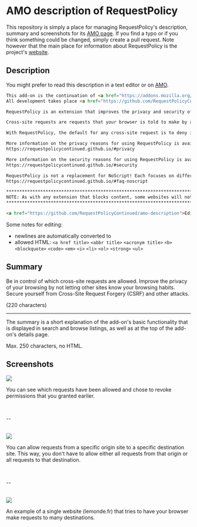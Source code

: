 # AMO description of RequestPolicy

This repository is simply a place for managing RequestPolicy's description,
summary and screenshots for its [AMO page](https://addons.mozilla.org/en-US/firefox/addon/requestpolicy-continued/).
If you find a typo or if you think something could be changed, simply create
a pull request. Note however that the main place for information about
RequestPolicy is the project's [website](https://requestpolicycontinued.github.io/).

## Description

You might prefer to read this description in a text editor or on [AMO](https://addons.mozilla.org/en-US/firefox/addon/requestpolicy-continued/).

```html
This add-on is the continuation of <a href="https://addons.mozilla.org/en-US/firefox/addon/requestpolicy/">RequestPolicy</a>, which has been created by Justin Samuel until 2012. The current development focuses on <i>version 1.0</i>, but as v1.0 is still beta, there is still the old <i>0.5</i> release. Be careful, and don't install both this addon and the legacy addon.
All development takes place <a href="https://github.com/RequestPolicyContinued/requestpolicy">at github</a>, so please go there first if you have any problems.

RequestPolicy is an extension that improves the privacy and security of your browsing by giving you control over when cross-site requests are allowed by webpages you visit.

Cross-site requests are requests that your browser is told to make by a website you are visiting to a completely different website. Though usually legitimate requests, they often result in advertising companies and other websites knowing your browsing habits, including specific pages you view throughout the day. Among the attacks that cross-site requests are used in, they are particularly dangerous with Cross-Site Request Forgery (CSRF) attacks where your browser is told to make a request to another website and that other website thinks you (the person) meant to make the request.

With RequestPolicy, the default for any cross-site request is to deny it. Users are notified when requests on the current page have been blocked (the status bar flag icon at the bottom right of your browser turns red). Clicking on this status bar flag icon gives you a menu where you can view and modify which requests are blocked and allowed. You can whitelist requests you approve of by origin site, destination site, or specific origin-to-destination.

More information on the privacy reasons for using RequestPolicy is available at:
https://requestpolicycontinued.github.io/#privacy

More information on the security reasons for using RequestPolicy is available at:
https://requestpolicycontinued.github.io/#security

RequestPolicy is not a replacement for NoScript! Each focuses on different, important issues. For the best security, we recommend using both RequestPolicy and NoScript. More information on the difference between the two is available here:
https://requestpolicycontinued.github.io/#faq-noscript

*********************************************************************************
NOTE: As with any extension that blocks content, some websites will not work properly until you have allowed the required content. If a website you visit isn't working, you can use the RequestPolicy menu to allow the cross-site requests the website needs. After a short while of using RequestPolicy, you will have whitelisted all of the required cross-site requests for sites you frequently visit and you will use the RequestPolicy menu much less.
*********************************************************************************

<a href="https://github.com/RequestPolicyContinued/amo-description">Edit this description on github.</a>
```

Some notes for editing:

  * newlines are automatically converted to <br>
  * allowed HTML: `<a href title>` `<abbr title>` `<acronym title>` `<b>` `<blockquote>` `<code>` `<em>` `<i>` `<li>` `<ol>` `<strong>` `<ul>`


## Summary

Be in control of which cross-site requests are allowed. Improve the privacy of your browsing by not letting other sites know your browsing habits. Secure yourself from Cross-Site Request Forgery (CSRF) and other attacks.

(220 characters)

---

The summary is a short explanation of the add-on's basic functionality
that is displayed in search and browse listings, as well as at the top of the
add-on's details page.

Max. 250 characters, no HTML.

## Screenshots

<img src="https://raw.githubusercontent.com/RequestPolicyContinued/amo-description/master/images/001.png" />

You can see which requests have been allowed and chose to revoke permissions that you granted earlier.

<br />

--

<br />

<img src="https://raw.githubusercontent.com/RequestPolicyContinued/amo-description/master/images/002.png" />

You can allow requests from a specific origin site to a specific destination site. This way, you don't have to allow either all requests from that origin or all requests to that destination.

<br />

--

<br />

<img src="https://raw.githubusercontent.com/RequestPolicyContinued/amo-description/master/images/003.png" />

An example of a single website (lemonde.fr) that tries to have your browser make requests to many destinations.
